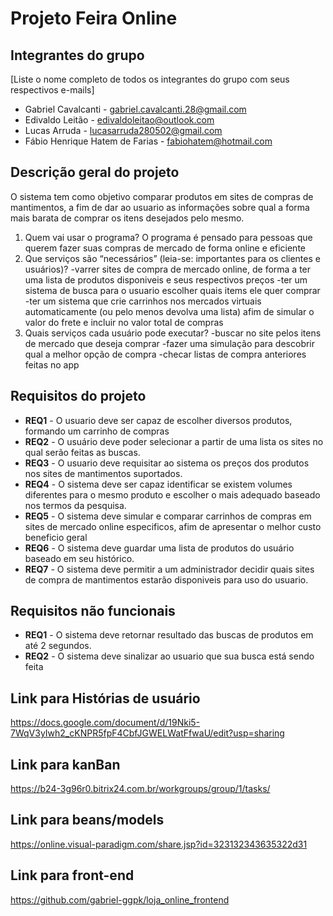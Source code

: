# Projeto Feira Online 


## Integrantes do grupo 
[Liste o nome completo de todos os integrantes do grupo com seus respectivos e-mails]
 * Gabriel Cavalcanti - gabriel.cavalcanti.28@gmail.com
 * Edivaldo Leitão - edivaldoleitao@outlook.com
 * Lucas Arruda - lucasarruda280502@gmail.com
 * Fábio Henrique Hatem de Farias - fabiohatem@hotmail.com

## Descrição geral do projeto 
O sistema tem como objetivo comparar produtos em sites de compras de mantimentos, a fim de dar ao usuario as informações sobre qual a forma mais barata de comprar os itens desejados pelo mesmo.

 1. Quem vai usar o programa?
    O programa é pensado para pessoas que querem fazer suas compras de mercado de forma online e eficiente
 2. Que serviços são “necessários” (leia-se: importantes para os clientes e usuários)?
    -varrer sites de compra de mercado online, de forma a ter uma lista de produtos disponiveis e seus respectivos preços
    -ter um sistema de busca para o usuario escolher quais items ele quer comprar
    -ter um sistema que crie carrinhos nos mercados virtuais automaticamente (ou pelo menos devolva uma lista) afim de simular o valor do frete e incluir no
     valor total de compras 
 3. Quais serviços cada usuário pode executar?
    -buscar no site pelos itens de mercado que deseja comprar
    -fazer uma simulação para descobrir qual a melhor opção de compra
    -checar listas de compra anteriores feitas no app
    

## Requisitos do projeto
 * **REQ1** - O usuario deve ser capaz de escolher diversos produtos, formando um carrinho de compras
 * **REQ2** - O usuário deve poder selecionar a partir de uma lista os sites no qual serão feitas as buscas.
 * **REQ3** - O usuario deve requisitar ao sistema os preços dos produtos nos sites de mantimentos suportados.
 * **REQ4** - O sistema deve ser capaz identificar se existem volumes diferentes para o mesmo produto e escolher o mais adequado baseado nos termos da pesquisa.
 * **REQ5** - O sistema deve simular e comparar carrinhos de compras em sites de mercado online especificos, afim de apresentar o melhor custo beneficio geral
 * **REQ6** - O sistema deve guardar uma lista de produtos do usuário baseado em seu histórico.
 * **REQ7** - O sistema deve permitir a um administrador decidir quais sites de compra de mantimentos estarão disponiveis para uso do usuario.
 ## Requisitos não funcionais
  * **REQ1** - O sistema deve retornar resultado das buscas de produtos em até 2 segundos.
  * **REQ2** - O sistema deve sinalizar ao usuario que sua busca está sendo feita
## Link para Histórias de usuário
 
https://docs.google.com/document/d/19Nki5-7WqV3yIwh2_cKNPR5fpF4CbfJGWELWatFfwaU/edit?usp=sharing
## Link para kanBan
https://b24-3g96r0.bitrix24.com.br/workgroups/group/1/tasks/
## Link para beans/models
https://online.visual-paradigm.com/share.jsp?id=323132343635322d31
## Link para front-end
https://github.com/gabriel-ggpk/loja_online_frontend
